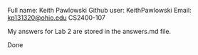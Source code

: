 Full name: Keith Pawlowski
Github user: KeithPawlowski
Email: kp131320@ohio.edu
CS2400-107

My answers for Lab 2 are stored in the answers.md file.

Done